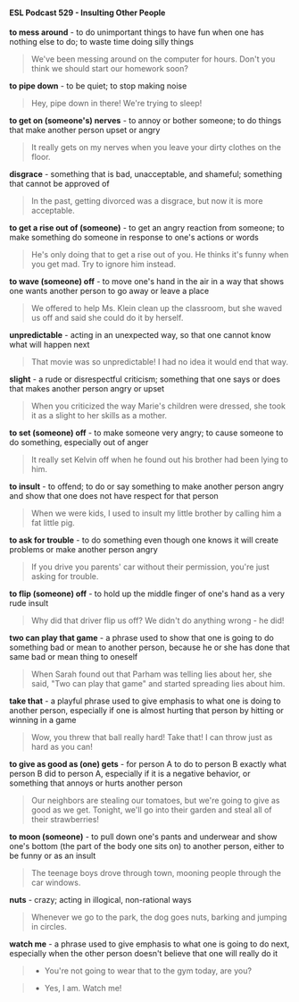 #### ESL Podcast 529 - Insulting Other People

**to mess around** - to do unimportant things to have fun when one has nothing
else to do; to waste time doing silly things

> We've been messing around on the computer for hours. Don't you think we
should start our homework soon?

**to pipe down** - to be quiet; to stop making noise

> Hey, pipe down in there! We're trying to sleep!

**to get on (someone's) nerves** - to annoy or bother someone; to do things that
make another person upset or angry

> It really gets on my nerves when you leave your dirty clothes on the floor.

**disgrace** - something that is bad, unacceptable, and shameful; something that
cannot be approved of

> In the past, getting divorced was a disgrace, but now it is more acceptable.

**to get a rise out of (someone)** - to get an angry reaction from someone; to
make something do someone in response to one's actions or words

> He's only doing that to get a rise out of you. He thinks it's funny when you get
mad. Try to ignore him instead.

**to wave (someone) off** - to move one's hand in the air in a way that shows one
wants another person to go away or leave a place

> We offered to help Ms. Klein clean up the classroom, but she waved us off and
said she could do it by herself.

**unpredictable** - acting in an unexpected way, so that one cannot know what will
happen next

> That movie was so unpredictable! I had no idea it would end that way.

**slight** - a rude or disrespectful criticism; something that one says or does that
makes another person angry or upset

> When you criticized the way Marie's children were dressed, she took it as a
slight to her skills as a mother.

**to set (someone) off** - to make someone very angry; to cause someone to do
something, especially out of anger

> It really set Kelvin off when he found out his brother had been lying to him.

**to insult** - to offend; to do or say something to make another person angry and
show that one does not have respect for that person

> When we were kids, I used to insult my little brother by calling him a fat little pig.

**to ask for trouble** - to do something even though one knows it will create
problems or make another person angry

> If you drive you parents' car without their permission, you're just asking for
trouble.

**to flip (someone) off** - to hold up the middle finger of one's hand as a very rude
insult

> Why did that driver flip us off? We didn't do anything wrong - he did!

**two can play that game** - a phrase used to show that one is going to do
something bad or mean to another person, because he or she has done that
same bad or mean thing to oneself

> When Sarah found out that Parham was telling lies about her, she said, "Two
can play that game" and started spreading lies about him.

**take that** - a playful phrase used to give emphasis to what one is doing to
another person, especially if one is almost hurting that person by hitting or
winning in a game

> Wow, you threw that ball really hard! Take that! I can throw just as hard as you
can!

**to give as good as (one) gets** - for person A to do to person B exactly what
person B did to person A, especially if it is a negative behavior, or something that
annoys or hurts another person

> Our neighbors are stealing our tomatoes, but we're going to give as good as we
get. Tonight, we'll go into their garden and steal all of their strawberries!

**to moon (someone)** - to pull down one's pants and underwear and show one's
bottom (the part of the body one sits on) to another person, either to be funny or
as an insult

> The teenage boys drove through town, mooning people through the car
windows.

**nuts** - crazy; acting in illogical, non-rational ways

> Whenever we go to the park, the dog goes nuts, barking and jumping in circles.

**watch me** - a phrase used to give emphasis to what one is going to do next,
especially when the other person doesn't believe that one will really do it

> - You're not going to wear that to the gym today, are you?

> - Yes, I am. Watch me!


